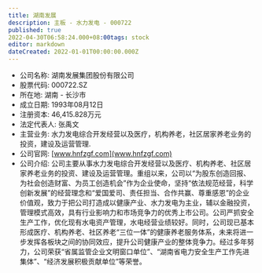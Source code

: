 ```yaml
---
title: 湖南发展
description: 主板 - 水力发电 - 000722
published: true
2022-04-30T06:58:24.000+08:00tags: stock
editor: markdown
dateCreated: 2022-01-01T00:00:00.000Z
---
```


- 公司名称: 湖南发展集团股份有限公司
- 股票代码: 000722.SZ
- 所在地: 湖南 - 长沙市
- 成立日期: 1993年08月12日
- 注册资本: 46,415.828万元
- 法定代表人: 张禹文
- 主营业务: 水力发电综合开发经营以及医疗，机构养老，社区居家养老业务的投资，建设及运营管理.
- 公司官网: [www.hnfzgf.com](www.hnfzgf.com)
- 公司介绍: 公司主要从事水力发电综合开发经营以及医疗、机构养老、社区居家养老业务的投资、建设及运营管理。重组以来，公司以“为股东创造回报、为社会创造财富、为员工创造机会”作为企业使命，坚持“依法规范经营，科学创新发展”的经营理念和“爱国爱司、责任担当、合作共赢、尊重感恩”的企业价值观，致力于把公司打造成以健康产业、水力发电为主业，辅以金融投资，管理模式高效，具有行业影响力和市场竞争力的优秀上市公司。公司严抓安全生产工作，优化现有水电资产管理，水电经营业绩较好。同时，公司现已基本形成医疗、机构养老、社区养老“三位一体”的健康养老服务体系，未来将进一步发挥各板块之间的协同效应，提升公司健康产业的整体竞争力。经过多年努力，公司荣获“省属监管企业文明窗口单位”、“湖南省电力安全生产工作先进集体”、“经济发展积极贡献单位”等荣誉。


